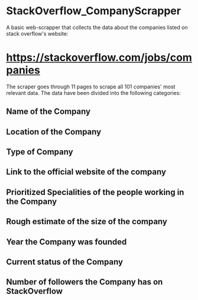 # StackOverflow_CompanyScrapper
A basic web-scrapper that collects the data about the companies listed on stack overflow's website:
# https://stackoverflow.com/jobs/companies
The scraper goes through 11 pages to scrape all 101 companies' most relevant data.
The data have been divided into the following categories:
## Name of the Company
## Location of the Company
## Type of Company
## Link to the official website of the company
## Prioritized Specialities of the people working in the Company
## Rough estimate of the size of the company
## Year the Company was founded
## Current status of the Company
## Number of followers the Company has on StackOverflow
